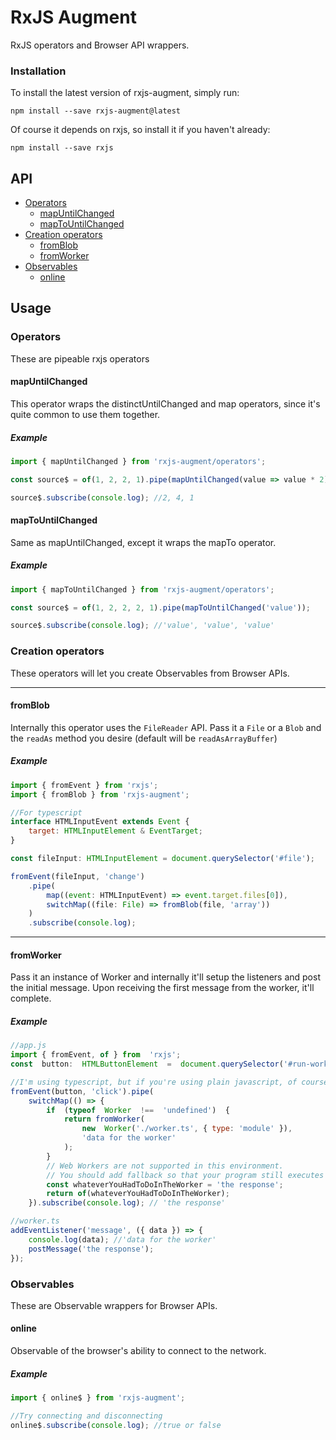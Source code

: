 # RxJS Augment

RxJS operators and Browser API wrappers.

### Installation

To install the latest version of rxjs-augment, simply run:

```
npm install --save rxjs-augment@latest
```

Of course it depends on rxjs, so install it if you haven't already:

```
npm install --save rxjs
```

## API

-   [Operators](#operators)
    -   [mapUntilChanged](#mapuntilchanged)
    -   [mapToUntilChanged](#maptountilchanged)
-   [Creation operators](#creation-operators)
    -   [fromBlob](#fromblob)
    -   [fromWorker](#fromworker)
-   [Observables](#observables)
    -   [online](#online)

## Usage

### Operators

These are pipeable rxjs operators

#### mapUntilChanged

This operator wraps the distinctUntilChanged and map operators, since it's quite common to use them together.

##### Example

```javascript
import { mapUntilChanged } from 'rxjs-augment/operators';

const source$ = of(1, 2, 2, 1).pipe(mapUntilChanged(value => value * 2));

source$.subscribe(console.log); //2, 4, 1
```

#### mapToUntilChanged

Same as mapUntilChanged, except it wraps the mapTo operator.

##### Example

```javascript
import { mapToUntilChanged } from 'rxjs-augment/operators';

const source$ = of(1, 2, 2, 2, 1).pipe(mapToUntilChanged('value'));

source$.subscribe(console.log); //'value', 'value', 'value'
```

### Creation operators

These operators will let you create Observables from Browser APIs.

---

#### fromBlob

Internally this operator uses the `FileReader` API. Pass it a `File` or a `Blob` and the `readAs` method you desire (default will be `readAsArrayBuffer`)

##### Example

```javascript
import { fromEvent } from 'rxjs';
import { fromBlob } from 'rxjs-augment';

//For typescript
interface HTMLInputEvent extends Event {
    target: HTMLInputElement & EventTarget;
}

const fileInput: HTMLInputElement = document.querySelector('#file');

fromEvent(fileInput, 'change')
    .pipe(
        map((event: HTMLInputEvent) => event.target.files[0]),
        switchMap((file: File) => fromBlob(file, 'array'))
    )
    .subscribe(console.log);
```

---

#### fromWorker

Pass it an instance of Worker and internally it'll setup the listeners and post the initial message. Upon receiving the first message from the worker, it'll complete.

##### Example

```javascript
//app.js
import { fromEvent, of } from  'rxjs';
const  button:  HTMLButtonElement  =  document.querySelector('#run-worker');

//I'm using typescript, but if you're using plain javascript, of course the extension will be .js
fromEvent(button, 'click').pipe(
	switchMap(() => {
		if  (typeof  Worker  !==  'undefined')  {
			return fromWorker(
				new  Worker('./worker.ts', { type: 'module' }),
				'data for the worker'
			);
		}
		// Web Workers are not supported in this environment.
		// You should add fallback so that your program still executes correctly.
		const whateverYouHadToDoInTheWorker = 'the response';
		return of(whateverYouHadToDoInTheWorker);
	}).subscribe(console.log); // 'the response'

//worker.ts
addEventListener('message', ({ data }) => {
	console.log(data); //'data for the worker'
	postMessage('the response');
});
```

### Observables

These are Observable wrappers for Browser APIs.

#### online

Observable of the browser's ability to connect to the network.

##### Example

```javascript
import { online$ } from 'rxjs-augment';

//Try connecting and disconnecting
online$.subscribe(console.log); //true or false
```
